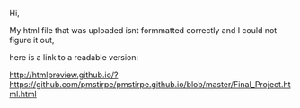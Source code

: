 Hi,

My html file that was uploaded isnt formmatted correctly and I could not figure it out,

here is a link to a readable version:

http://htmlpreview.github.io/?https://github.com/pmstirpe/pmstirpe.github.io/blob/master/Final_Project.html.html






